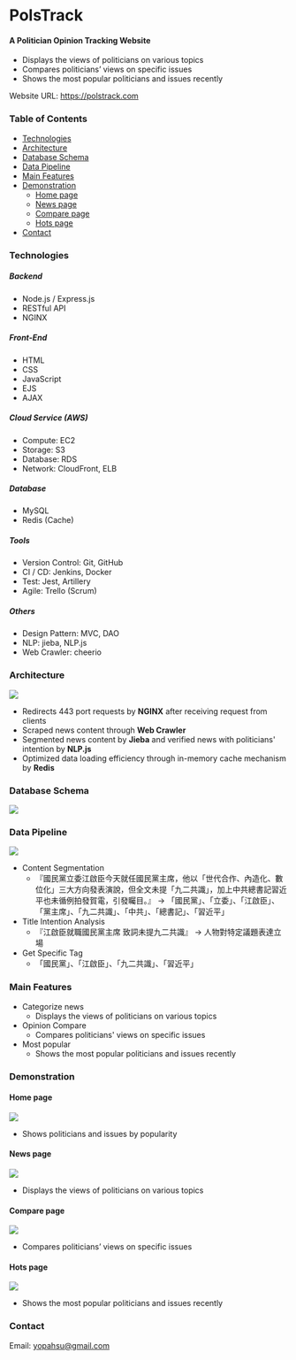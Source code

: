 # PolsTrack

#### A Politician Opinion Tracking Website
- Displays the views of politicians on various topics
- Compares politicians’ views on specific issues
- Shows the most popular politicians and issues recently

Website URL: https://polstrack.com

### Table of Contents

- [Technologies](#Technologies)
- [Architecture](#Architecture)
- [Database Schema](#Database-Schema)
- [Data Pipeline](#Data-Pipeline)
- [Main Features](#Main-Features)
- [Demonstration](#Demonstration)
    - [Home page](#Home-page)
    - [News page](#News-page)
    - [Compare page](#Compare-page)
    - [Hots page](#Hots-page)
- [Contact](#Contact)

### Technologies

##### Backend
- Node.js / Express.js
- RESTful API
- NGINX

##### Front-End
- HTML
- CSS
- JavaScript
- EJS
- AJAX

##### Cloud Service (AWS)
- Compute: EC2
- Storage: S3
- Database: RDS
- Network: CloudFront, ELB

##### Database
- MySQL
- Redis (Cache)

##### Tools
- Version Control: Git, GitHub
- CI / CD: Jenkins, Docker
- Test: Jest, Artillery
- Agile: Trello (Scrum)

##### Others
- Design Pattern: MVC, DAO
- NLP: jieba, NLP.js
- Web Crawler: cheerio

### Architecture

![](https://i.imgur.com/V6zb5tC.png)
- Redirects 443 port requests by **NGINX** after receiving request from clients
- Scraped news content through **Web Crawler**
- Segmented news content by **Jieba** and verified news with politicians' intention by **NLP.js**
- Optimized data loading efficiency through in-memory cache mechanism by **Redis**

### Database Schema

![](https://i.imgur.com/EfkXKD5.png)

### Data Pipeline

![](https://i.imgur.com/FBwiK3T.png)
- Content Segmentation
    - 『國民黨立委江啟臣今天就任國民黨主席，他以「世代合作、內造化、數位化」三大方向發表演說，但全文未提「九二共識」，加上中共總書記習近平也未循例拍發賀電，引發矚目。』
    → 「國民黨」、「立委」、「江啟臣」、「黨主席」、「九二共識」、「中共」、「總書記」、「習近平」
- Title Intention Analysis
    - 『江啟臣就職國民黨主席 致詞未提九二共識』
    → 人物對特定議題表達立場
- Get Specific Tag
    - 「國民黨」、「江啟臣」、「九二共識」、「習近平」

### Main Features

- Categorize news
    - Displays the views of politicians on various topics
- Opinion Compare
    - Compares politicians' views on specific issues
- Most popular
    - Shows the most popular politicians and issues recently

### Demonstration

#### Home page

![](https://i.imgur.com/N1eO6T9.gif)
- Shows politicians and issues by popularity

#### News page

![](https://i.imgur.com/iaAGBQI.gif)
- Displays the views of politicians on various topics

#### Compare page

![](https://i.imgur.com/lqDaAVQ.gif)
- Compares politicians’ views on specific issues

#### Hots page

![](https://i.imgur.com/aRUuGED.gif)
- Shows the most popular politicians and issues recently

### Contact

Email: yopahsu@gmail.com
